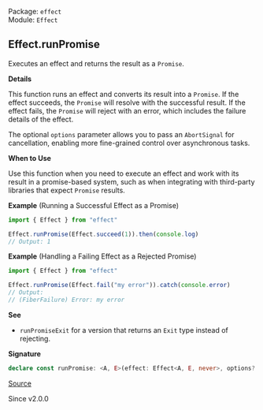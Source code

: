 Package: `effect`<br />
Module: `Effect`<br />

## Effect.runPromise

Executes an effect and returns the result as a `Promise`.

**Details**

This function runs an effect and converts its result into a `Promise`. If the
effect succeeds, the `Promise` will resolve with the successful result. If
the effect fails, the `Promise` will reject with an error, which includes the
failure details of the effect.

The optional `options` parameter allows you to pass an `AbortSignal` for
cancellation, enabling more fine-grained control over asynchronous tasks.

**When to Use**

Use this function when you need to execute an effect and work with its result
in a promise-based system, such as when integrating with third-party
libraries that expect `Promise` results.

**Example** (Running a Successful Effect as a Promise)

```ts
import { Effect } from "effect"

Effect.runPromise(Effect.succeed(1)).then(console.log)
// Output: 1
```

**Example** (Handling a Failing Effect as a Rejected Promise)

```ts
import { Effect } from "effect"

Effect.runPromise(Effect.fail("my error")).catch(console.error)
// Output:
// (FiberFailure) Error: my error
```

**See**

- `runPromiseExit` for a version that returns an `Exit` type instead
of rejecting.

**Signature**

```ts
declare const runPromise: <A, E>(effect: Effect<A, E, never>, options?: { readonly signal?: AbortSignal; } | undefined) => Promise<A>
```

[Source](https://github.com/Effect-TS/effect/tree/main/packages/effect/src/Effect.ts#L12115)

Since v2.0.0